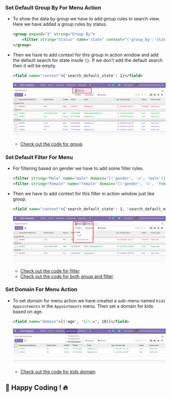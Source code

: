 ### Set Default Group By For Menu Action

- To show the data by group we have to add group rules in search view. Here we have added a group rules by status.

  ```xml
  <group expand="1" string="Group By">
      <filter string="Status" name="state" context="{'group_by':'status'}"/>
  </group>
  ```

- Then we have to add context for this group in action window and add the default search for state inside `{}`. If we don't add the default search then it will be empty.

  ```xml
  <field name="context">{'search_default_state': 1}</field>
  ```

  ![groupFilter1](../images/groupFilter1.png)

  - [Check out the code for group](https://github.com/KamrulSh/km_hospital/blob/b17e37367e679328cded7f15257f9eee753e8b5d/views/appointment_view.xml#L108-L110)

### Set Default Filter For Menu

- For filtering based on gender we have to add some filter rules.

  ```xml
  <filter string="Male" name="male" domain="[('gender', '=', 'male')]"/>
  <filter string="Female" name="female" domain="[('gender', '=', 'female')]"/>
  ```

- Then we have to add context for this filter in action window just like group.

  ```xml
  <field name="context">{'search_default_state': 1, 'search_default_male': 1}</field>
  ```

  ![groupFilter2](../images/groupFilter2.png)

  - [Check out the code for filter](https://github.com/KamrulSh/km_hospital/blob/b17e37367e679328cded7f15257f9eee753e8b5d/views/appointment_view.xml#L106-L107)
  - [Check out the code for both group and filter](https://github.com/KamrulSh/km_hospital/commit/2e4d64d3e9c1e7a46ace646eb806b9a36106cc0f)

### Set Domain For Menu Action

- To set domain for menu action we have created a sub-menu named `Kids Appointments` in the `Appointments` menu. Then set a domain for kids based on age.

  ```xml
  <field name="domain">[('age', '&lt;=', 10)]</field>
  ```

  ![groupFilter3](../images/groupFilter3.png)

  - [Check out the code for kids domain](https://github.com/KamrulSh/km_hospital/commit/b17e37367e679328cded7f15257f9eee753e8b5d)

## 🚀 Happy Coding ! 🔥
